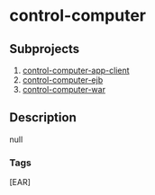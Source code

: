 # control-computer

## Subprojects 
1. [control-computer-app-client](https://github.com/shroysha/control-computer-app-client)
1. [control-computer-ejb](https://github.com/shroysha/control-computer-ejb)
1. [control-computer-war](https://github.com/shroysha/control-computer-war)

## Description
null

### Tags
[EAR]
